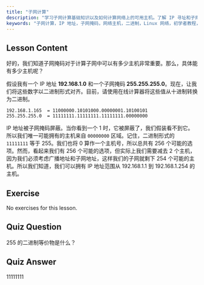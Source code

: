 ```yaml
---
title: "子网计算"
description: "学习子网计算基础知识以及如何计算网络上的可用主机。了解 IP 寻址和子网掩码，适合初学者。开始你的 Linux 之旅！"
keywords: "子网计算，IP 地址，子网掩码，网络主机，二进制，Linux 网络，初学者教程，指南"
---
```


## Lesson Content

好的，我们知道子网掩码对于计算子网中可以有多少主机非常重要。那么，具体能有多少主机呢？

假设我有一个 IP 地址 **192.168.1.0** 和一个子网掩码 **255.255.255.0**。现在，让我们将这些数字以二进制形式对齐。目前，请使用在线计算器将这些值从十进制转换为二进制。

```
192.168.1.165  = 11000000.10101000.00000001.10100101
255.255.255.0  = 11111111.11111111.11111111.00000000
```

IP 地址被子网掩码屏蔽。当你看到一个 1 时，它被屏蔽了，我们假装看不到它。所以我们唯一可能拥有的主机来自 `00000000` 区域。记住，二进制形式的 `11111111` 等于 255。我们也将 0 算作一个主机号，所以总共有 256 个可能的选项。然而，看起来我们有 256 个可能的选项，但实际上我们需要减去 2 个主机，因为我们必须考虑广播地址和子网地址，这样我们的子网就剩下 254 个可能的主机。所以我们知道，我们可以拥有 IP 地址范围从 192.168.1.1 到 192.168.1.254 的主机。

## Exercise

No exercises for this lesson.

## Quiz Question

255 的二进制等价物是什么？

## Quiz Answer

11111111
